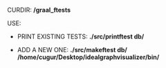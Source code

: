 CURDIR: **/graal_ftests**

USE:

* PRINT EXISTING TESTS: **./src/printftest db/**

* ADD A NEW ONE: **./src/makeftest db/ /home/cugur/Desktop/idealgraphvisualizer/bin/**

